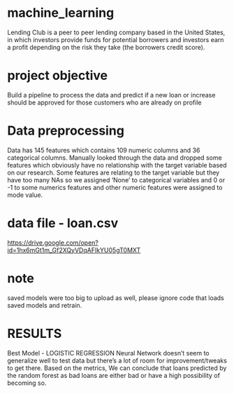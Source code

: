 # machine_learning

Lending Club is a peer to peer lending company based in the United States, 
in which investors provide funds for potential borrowers and investors earn a profit depending 
on the risk they take (the borrowers credit score).


# project objective
Build a pipeline to process the data and predict if a new loan or increase
should be approved for those customers who are  already on profile
# Data preprocessing
Data has 145 features which contains 109 numeric columns and 36 categorical columns.
Manually looked through the data and dropped some  features which obviously have no relationship with the target variable based on our research.
Some features are relating to the target variable but they have too many NAs so we assigned ‘None’ to categorical variables and 0 or -1 to some numerics features and other numeric features were assigned to mode value.


# data file - loan.csv
https://drive.google.com/open?id=1hx6mGt1m_Gf2XQyVDqAFIkYU05gT0MXT

# note
saved models were too big to upload as well, please ignore code that loads saved models and retrain.

# RESULTS
Best Model - LOGISTIC REGRESSION
Neural Network doesn’t seem to generalize well to test data but there’s a lot of room for improvement/tweaks to get there.
Based on the metrics, We can conclude that  loans predicted by the random forest as bad loans are either bad or have a high possibility of becoming so.
